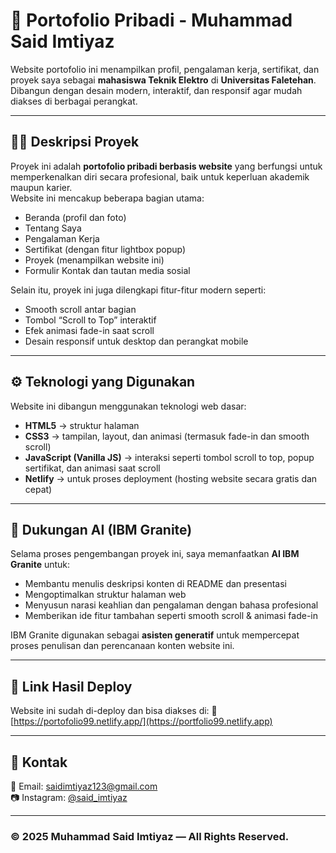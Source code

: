# 🌟 Portofolio Pribadi - Muhammad Said Imtiyaz

Website portofolio ini menampilkan profil, pengalaman kerja, sertifikat, dan proyek saya sebagai **mahasiswa Teknik Elektro** di **Universitas Faletehan**.  
Dibangun dengan desain modern, interaktif, dan responsif agar mudah diakses di berbagai perangkat.

---

## 🧑‍💻 Deskripsi Proyek
Proyek ini adalah **portofolio pribadi berbasis website** yang berfungsi untuk memperkenalkan diri secara profesional, baik untuk keperluan akademik maupun karier.  
Website ini mencakup beberapa bagian utama:
- Beranda (profil dan foto)
- Tentang Saya
- Pengalaman Kerja
- Sertifikat (dengan fitur lightbox popup)
- Proyek (menampilkan website ini)
- Formulir Kontak dan tautan media sosial  

Selain itu, proyek ini juga dilengkapi fitur-fitur modern seperti:
- Smooth scroll antar bagian  
- Tombol “Scroll to Top” interaktif  
- Efek animasi fade-in saat scroll  
- Desain responsif untuk desktop dan perangkat mobile  

---

## ⚙️ Teknologi yang Digunakan
Website ini dibangun menggunakan teknologi web dasar:
- **HTML5** → struktur halaman  
- **CSS3** → tampilan, layout, dan animasi (termasuk fade-in dan smooth scroll)  
- **JavaScript (Vanilla JS)** → interaksi seperti tombol scroll to top, popup sertifikat, dan animasi saat scroll  
- **Netlify** → untuk proses deployment (hosting website secara gratis dan cepat)

---

## 🤖 Dukungan AI (IBM Granite)
Selama proses pengembangan proyek ini, saya memanfaatkan **AI IBM Granite** untuk:
- Membantu menulis deskripsi konten di README dan presentasi  
- Mengoptimalkan struktur halaman web  
- Menyusun narasi keahlian dan pengalaman dengan bahasa profesional  
- Memberikan ide fitur tambahan seperti smooth scroll & animasi fade-in  

IBM Granite digunakan sebagai **asisten generatif** untuk mempercepat proses penulisan dan perencanaan konten website ini.

---

## 🚀 Link Hasil Deploy
Website ini sudah di-deploy dan bisa diakses di:
🔗 [https://portofolio99.netlify.app/](https://portfolio99.netlify.app)

---

## 📩 Kontak
📧 Email: [saidimtiyaz123@gmail.com](mailto:saidimtiyaz123@gmail.com)  
📷 Instagram: [@said_imtiyaz](https://www.instagram.com/said_imtiyaz/)  

---

### © 2025 Muhammad Said Imtiyaz — All Rights Reserved.
